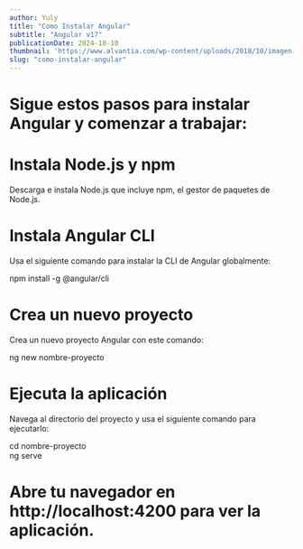 ```yaml
---
author: Yuly 
title: "Como Instalar Angular"
subtitle: "Angular v17"
publicationDate: 2024-10-10
thumbnail: 'https://www.alvantia.com/wp-content/uploads/2018/10/imagen-Angular-2.jpg'
slug: "como-instalar-angular"
---
```


# Sigue estos pasos para instalar Angular y comenzar a trabajar:

# Instala Node.js y npm
Descarga e instala Node.js que incluye npm, el gestor de paquetes de Node.js.

# Instala Angular CLI
Usa el siguiente comando para instalar la CLI de Angular globalmente:

npm install -g @angular/cli

# Crea un nuevo proyecto
Crea un nuevo proyecto Angular con este comando:

ng new nombre-proyecto

# Ejecuta la aplicación
Navega al directorio del proyecto y usa el siguiente comando para ejecutarlo:

cd nombre-proyecto  
ng serve

# Abre tu navegador en http://localhost:4200 para ver la aplicación.













